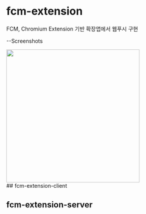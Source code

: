 # fcm-extension
FCM, Chromium Extension 기반 확장앱에서 웹푸시 구현

--Screenshots
<div>
<img width="350" src="https://user-images.githubusercontent.com/37530599/77985030-4033c780-734e-11ea-8c82-60753b5067f5.png">
</div>
## fcm-extension-client


## fcm-extension-server
